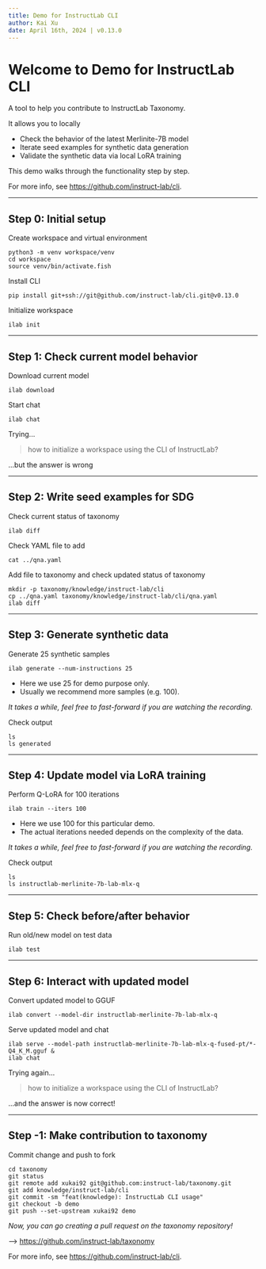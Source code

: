 ```yaml
---
title: Demo for InstructLab CLI
author: Kai Xu
date: April 16th, 2024 | v0.13.0
---
```


# Welcome to Demo for InstructLab CLI

A tool to help you contribute to InstructLab Taxonomy.
<!-- pause -->
It allows you to locally
<!-- pause -->
- Check the behavior of the latest Merlinite-7B model
- Iterate seed examples for synthetic data generation
- Validate the synthetic data via local LoRA training
<!-- pause -->
This demo walks through the functionality step by step.
<!-- pause -->
For more info, see https://github.com/instruct-lab/cli.

---

## Step 0: Initial setup

Create workspace and virtual environment
```fish
python3 -m venv workspace/venv
cd workspace
source venv/bin/activate.fish
```
<!-- pause -->
Install CLI
```fish
pip install git+ssh://git@github.com/instruct-lab/cli.git@v0.13.0
```
<!-- pause -->
Initialize workspace
```fish
ilab init
```

---

## Step 1: Check current model behavior

Download current model
```fish
ilab download
```
<!-- pause -->
Start chat
```fish
ilab chat
```
<!-- pause -->
Trying...
> how to initialize a workspace using the CLI of InstructLab?
<!-- pause -->
...but the answer is wrong

---

## Step 2: Write seed examples for SDG

Check current status of taxonomy
```fish
ilab diff
```
<!-- pause -->
Check YAML file to add
```fish
cat ../qna.yaml
```
<!-- pause -->
Add file to taxonomy and check updated status of taxonomy
```fish
mkdir -p taxonomy/knowledge/instruct-lab/cli
cp ../qna.yaml taxonomy/knowledge/instruct-lab/cli/qna.yaml
ilab diff
```

---

## Step 3: Generate synthetic data

Generate 25 synthetic samples
```fish
ilab generate --num-instructions 25
```
- Here we use 25 for demo purpose only. 
- Usually we recommend more samples (e.g. 100).
<!-- pause -->
*It takes a while, feel free to fast-forward if you are watching the recording.*
<!-- pause -->
Check output
```fish
ls
ls generated
```

---

## Step 4: Update model via LoRA training

Perform Q-LoRA for 100 iterations
```fish
ilab train --iters 100
```
- Here we use 100 for this particular demo.
- The actual iterations needed depends on the complexity of the data.
<!-- pause -->
*It takes a while, feel free to fast-forward if you are watching the recording.*
<!-- pause -->
Check output
```fish
ls
ls instructlab-merlinite-7b-lab-mlx-q
```

---

## Step 5: Check before/after behavior

Run old/new model on test data
```fish
ilab test
```

---

## Step 6: Interact with updated model

Convert updated model to GGUF
```fish
ilab convert --model-dir instructlab-merlinite-7b-lab-mlx-q
```
<!-- pause -->
Serve updated model and chat
```fish
ilab serve --model-path instructlab-merlinite-7b-lab-mlx-q-fused-pt/*-Q4_K_M.gguf &
ilab chat
```
<!-- pause -->
Trying again...
> how to initialize a workspace using the CLI of InstructLab?

...and the answer is now correct!

---

## Step -1: Make contribution to taxonomy

Commit change and push to fork
```fish
cd taxonomy
git status
git remote add xukai92 git@github.com:instruct-lab/taxonomy.git
git add knowledge/instruct-lab/cli
git commit -sm "feat(knowledge): InstructLab CLI usage"
git checkout -b demo
git push --set-upstream xukai92 demo
```
<!-- pause -->
*Now, you can go creating a pull request on the taxonomy repository!*

--> https://github.com/instruct-lab/taxonomy
<!-- pause -->
For more info, see https://github.com/instruct-lab/cli.
